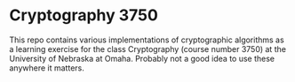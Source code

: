 # Cryptography 3750
This repo contains various implementations of cryptographic algorithms as a learning exercise for the class Cryptography (course number 3750) at the University of Nebraska at Omaha. Probably not a good idea to use these anywhere it matters.

